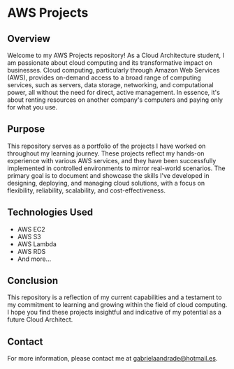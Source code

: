 # AWS Projects

## Overview

Welcome to my AWS Projects repository! As a Cloud Architecture student, I am passionate about cloud computing and its transformative impact on businesses. Cloud computing, particularly through Amazon Web Services (AWS), provides on-demand access to a broad range of computing services, such as servers, data storage, networking, and computational power, all without the need for direct, active management. In essence, it's about renting resources on another company's computers and paying only for what you use.

## Purpose

This repository serves as a portfolio of the projects I have worked on throughout my learning journey. These projects reflect my hands-on experience with various AWS services, and they have been successfully implemented in controlled environments to mirror real-world scenarios. The primary goal is to document and showcase the skills I've developed in designing, deploying, and managing cloud solutions, with a focus on flexibility, reliability, scalability, and cost-effectiveness.

<!-- ## Projects
- Project 1: [Project Name]
- Project 2: [Project Name]
- Project 3: [Project Name] -->

## Technologies Used

- AWS EC2
- AWS S3
- AWS Lambda
- AWS RDS
- And more...

## Conclusion

This repository is a reflection of my current capabilities and a testament to my commitment to learning and growing within the field of cloud computing. I hope you find these projects insightful and indicative of my potential as a future Cloud Architect.

## Contact

For more information, please contact me at gabrielaandrade@hotmail.es.
